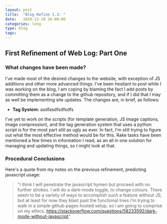 ```yaml
---
layout: post
title:  "Blog Refine 1.3: "
date:   2020-12-18 16:00:00
categories: long
type: blog
tags: 
---
```


## First Refinement of Web Log: Part One

### What changes have been made?

I've made most of the desired changes to the website, with exception of JS additions and other more advanced things. I've been hesitant to post while I was working on the blog, I am coping by blaming the fact I add posts by committing them as a change to the github repository, and if I did that I may as well be implementing site updates. The changes are, in brief, as follows:

- **Tag System:** asdfasdfsdfsdfs


I've yet to work on the scripts (for template generation, JS image captions, image compression), and the tag generation system that uses a python script is for the most part still as ugly as ever. In fact, I'm still trying to figure out what the most effective method would be for this. Rake tasks have been mentioned a few times in information I read, as an all in one solution for managing and updating things, so I might look at that.

### Procedural Conclusions

Here's a quote from my notes on the previous refinement, predicting javascript usage: 

> "i think I will penetrate the javascript hymen but proceed with no further strokes. I will do a dark-mode toggle, to change colours. There seem to be a variety of ways to accomplish such a feature without JS, but at least for now they blast past the functional lines i'm trying to walk in a simple github pages hosted setup, so i am going to comprise on my ethics. https://stackoverflow.com/questions/58233592/dark-mode-without-javascript"